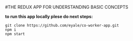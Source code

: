 #THE REDUX APP FOR UNDERSTANDING BASIC CONCEPTS

**to run this app locally plese do next steps:**
```
git clone https://github.com/eyale/co-worker-app.git
npm i
npm start
```